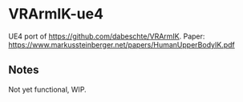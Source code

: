 # VRArmIK-ue4
UE4 port of https://github.com/dabeschte/VRArmIK. Paper: https://www.markussteinberger.net/papers/HumanUpperBodyIK.pdf

## Notes

Not yet functional, WIP.
